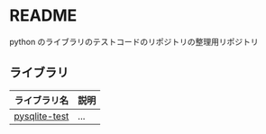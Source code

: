 # README

python のライブラリのテストコードのリポジトリの整理用リポジトリ

## ライブラリ

|ライブラリ名 | 説明 |
|-|-|
|[pysqlite-test](https://github.com/KAkikakuFukuhara/pysqlite-test) | ... |
